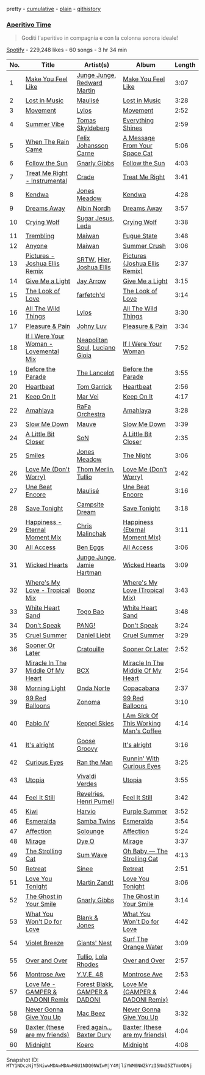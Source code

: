pretty - [cumulative](/playlists/cumulative/37i9dQZF1DWZLhUfNQOQ1p.md) - [plain](/playlists/plain/37i9dQZF1DWZLhUfNQOQ1p) - [githistory](https://github.githistory.xyz/mackorone/spotify-playlist-archive/blob/main/playlists/plain/37i9dQZF1DWZLhUfNQOQ1p)

### [Aperitivo Time](https://open.spotify.com/playlist/37i9dQZF1DWZLhUfNQOQ1p)

> Goditi l'aperitivo in compagnia e con la colonna sonora ideale!

[Spotify](https://open.spotify.com/user/spotify) - 229,248 likes - 60 songs - 3 hr 34 min

| No. | Title | Artist(s) | Album | Length |
|---|---|---|---|---|
| 1 | [Make You Feel Like](https://open.spotify.com/track/1AmM6S2tTt7j1IEmye5eWL) | [Junge Junge](https://open.spotify.com/artist/721T2PETMLaAkijbYu05VD), [Redward Martin](https://open.spotify.com/artist/2WnWBVe8DzF0qpstAxddn2) | [Make You Feel Like](https://open.spotify.com/album/4YWN7kOFGK0z8XWluklKtU) | 3:07 |
| 2 | [Lost in Music](https://open.spotify.com/track/5HTIpHpGL1GJDxEpyaipK9) | [Maulisé](https://open.spotify.com/artist/00Z5AOJft0KxS7v35Btgm1) | [Lost in Music](https://open.spotify.com/album/4Q3jOD21FwVdIHrKHQQJIG) | 3:28 |
| 3 | [Movement](https://open.spotify.com/track/6WKynwuNv6tsxlFsnWYkQn) | [Lylos](https://open.spotify.com/artist/5atRFMjItKzpYWYW1yVMoR) | [Movement](https://open.spotify.com/album/1uuViGWUYCNyHgaTan5oVk) | 2:52 |
| 4 | [Summer Vibe](https://open.spotify.com/track/1s7MlV77vmjAHqzVq60Vfd) | [Tomas Skyldeberg](https://open.spotify.com/artist/3yeLWKlxZaq5grWz85s0Ef) | [Everything Shines](https://open.spotify.com/album/3eXCBTg64X3AuakWQGuQ7Y) | 2:59 |
| 5 | [When The Rain Came](https://open.spotify.com/track/6q9MP6ciBDPjwHcqXDMBJN) | [Felix Johansson Carne](https://open.spotify.com/artist/5tb6pZdgWLr5oHOlSgtiqk) | [A Message From Your Space Cat](https://open.spotify.com/album/1kiLEvJQB4JNBlCzDDjJ40) | 5:06 |
| 6 | [Follow the Sun](https://open.spotify.com/track/2l9sq19u99ZE4zhwNlH8yS) | [Gnarly Gibbs](https://open.spotify.com/artist/2Zl0BC5X9r7hSxWAF52XfJ) | [Follow the Sun](https://open.spotify.com/album/5ytX4AAhZLaWPHnwArJXtt) | 4:03 |
| 7 | [Treat Me Right \- Instrumental](https://open.spotify.com/track/7AFImE2Z2j8orgVVc5MgoM) | [Crade](https://open.spotify.com/artist/0sv3Ei5QResLibVKGeW1HM) | [Treat Me Right](https://open.spotify.com/album/5bmQcoWunv50RmZmNMj858) | 3:41 |
| 8 | [Kendwa](https://open.spotify.com/track/01oAiiCUFODCl8Qxm23l7m) | [Jones Meadow](https://open.spotify.com/artist/3MK71khOrqZwGpyfYzwKXR) | [Kendwa](https://open.spotify.com/album/4XfbPecsw0OHMYHGzENOX3) | 4:28 |
| 9 | [Dreams Away](https://open.spotify.com/track/0R9WmKhiwdJjRBOkGK1XQ4) | [Albin Nordh](https://open.spotify.com/artist/487I47oTYPGiqAwO6yuved) | [Dreams Away](https://open.spotify.com/album/04iUPOlqZk4toyXcRKaite) | 3:57 |
| 10 | [Crying Wolf](https://open.spotify.com/track/44OqP1IyaEBYY2BsSuPbva) | [Sugar Jesus](https://open.spotify.com/artist/1cdXZUfRhXZ8DnwMV4CcS5), [Leda](https://open.spotify.com/artist/5fPiq0Rr9INjEZICiUMc7O) | [Crying Wolf](https://open.spotify.com/album/6lXkNaCZaOwdwc4P0iwn8L) | 3:38 |
| 11 | [Trembling](https://open.spotify.com/track/4lgaqqxbWLnc32Iy6gBjyd) | [Maiwan](https://open.spotify.com/artist/7Bv1SZbrpTYQixKfQgCzsI) | [Fugue State](https://open.spotify.com/album/6u4X16JVGz3WBj2x4t6rjg) | 3:48 |
| 12 | [Anyone](https://open.spotify.com/track/2wrwZ2h3WoVPYnWOYq6JLI) | [Maiwan](https://open.spotify.com/artist/7Bv1SZbrpTYQixKfQgCzsI) | [Summer Crush](https://open.spotify.com/album/0yIpx6waKvmtfbotLbbeO7) | 3:06 |
| 13 | [Pictures \- Joshua Ellis Remix](https://open.spotify.com/track/2ZLaVJQTHsC51XFzZvyk4d) | [SRTW](https://open.spotify.com/artist/7vHAcPVlEDksRsCfkez2CD), [Hier](https://open.spotify.com/artist/0vkKvzSb0uPJTFH7HUcEsV), [Joshua Ellis](https://open.spotify.com/artist/31ZMJ2c1wran3TQRURkbyo) | [Pictures \(Joshua Ellis Remix\)](https://open.spotify.com/album/2k992BmvPXzEcIeRWqcL9C) | 2:37 |
| 14 | [Give Me a Light](https://open.spotify.com/track/6dnPMrlvN8w1KIgV8pb9Gu) | [Jay Arrow](https://open.spotify.com/artist/3cAD80R4qsZOlYVPi9xN89) | [Give Me a Light](https://open.spotify.com/album/3xeGedO2mQCVHzO4WiC0WA) | 3:15 |
| 15 | [The Look of Love](https://open.spotify.com/track/0qNZFUSRdjlELqeyxegq6A) | [farfetch'd](https://open.spotify.com/artist/5xQaB2JfKU3pi6IqRsHy4G) | [The Look of Love](https://open.spotify.com/album/0R02lR8xPS4sCXZMSDoLEf) | 3:14 |
| 16 | [All The Wild Things](https://open.spotify.com/track/6dts1ns58gm8pXv8EnJaYZ) | [Lylos](https://open.spotify.com/artist/5atRFMjItKzpYWYW1yVMoR) | [All The Wild Things](https://open.spotify.com/album/6cgWG2hgYYjxfx7MH5lYrc) | 3:30 |
| 17 | [Pleasure & Pain](https://open.spotify.com/track/3aQbews2UsaZk2wEbsCvrE) | [Johny Luv](https://open.spotify.com/artist/6LK4Fsjla1WqiT3ov734TL) | [Pleasure & Pain](https://open.spotify.com/album/0UZ4WyDGLVaJC97q8W9oA8) | 3:34 |
| 18 | [If I Were Your Woman \- Lovemental Mix](https://open.spotify.com/track/4egfQoyLOPBdLBYib5PvUS) | [Neapolitan Soul](https://open.spotify.com/artist/5oWP10ZSEw5Hf14xpTg0ct), [Luciano Gioia](https://open.spotify.com/artist/0dUg6YiF9oFg1XQsUsUis4) | [If I Were Your Woman](https://open.spotify.com/album/65jKABoB735a6wvF7mM6lu) | 7:52 |
| 19 | [Before the Parade](https://open.spotify.com/track/59toTGL3M0Qyhl8UsWlZbM) | [The Lancelot](https://open.spotify.com/artist/3wy6NtyqVhXqpm32LHZNNJ) | [Before the Parade](https://open.spotify.com/album/1KuuarXiaBMsTySJ3IFB8J) | 3:55 |
| 20 | [Heartbeat](https://open.spotify.com/track/5R6YdiE4n2U1SVQ2UgIcqK) | [Tom Garrick](https://open.spotify.com/artist/6pornfCIACcxUzhUcbDBFc) | [Heartbeat](https://open.spotify.com/album/2C5N1RcQcaY3Fx5Q3kiWkk) | 2:56 |
| 21 | [Keep On It](https://open.spotify.com/track/3Wwmq8WUjZoDmzcZ5EJriJ) | [Mar Vei](https://open.spotify.com/artist/1oobYLromCfJh2nx8pfZiI) | [Keep On It](https://open.spotify.com/album/4KID8UGDvhjy4hovwiBAWJ) | 4:17 |
| 22 | [Amahlaya](https://open.spotify.com/track/3j4EQU3yN45Ai6wyAi9ou1) | [RaFa Orchestra](https://open.spotify.com/artist/1Rjd6BlZRbO3RVubcxvips) | [Amahlaya](https://open.spotify.com/album/4CsTJUpctD7bqZLgXujIeD) | 3:28 |
| 23 | [Slow Me Down](https://open.spotify.com/track/2V8n8otTf5i4fHImwN8Ph5) | [Mauve](https://open.spotify.com/artist/4H6XYH7PhoJXhD45W93wkh) | [Slow Me Down](https://open.spotify.com/album/6AFWVzpTt1EqlpCBGqAavI) | 3:39 |
| 24 | [A Little Bit Closer](https://open.spotify.com/track/64MkGYueWHp46dfPtdlZ9p) | [SoN](https://open.spotify.com/artist/4UD8MDe0kMu0QPtMUzeaEE) | [A Little Bit Closer](https://open.spotify.com/album/7qt0giCmuYIsQy7w6dkZbn) | 2:35 |
| 25 | [Smiles](https://open.spotify.com/track/3WTd6IogFHOBZ8sobmKrKb) | [Jones Meadow](https://open.spotify.com/artist/3MK71khOrqZwGpyfYzwKXR) | [The Night](https://open.spotify.com/album/4Y0JVC9BklwKMmiL2xIbOY) | 3:06 |
| 26 | [Love Me \(Don't Worry\)](https://open.spotify.com/track/6pi7j1y3hVecCmLsYwSLUx) | [Thom Merlin](https://open.spotify.com/artist/0N6fCdc4H9CuUysWoCb9FC), [Tullio](https://open.spotify.com/artist/3LbMrfAq8YnMksyS3H5zWD) | [Love Me \(Don't Worry\)](https://open.spotify.com/album/1XCgs6q5reDYnPAC7pNF7l) | 2:42 |
| 27 | [Une Beat Encore](https://open.spotify.com/track/1IcvRPjADDdJVqraXMk5W0) | [Maulisé](https://open.spotify.com/artist/00Z5AOJft0KxS7v35Btgm1) | [Une Beat Encore](https://open.spotify.com/album/2LZbXiTsLFaX6tiERnEYfu) | 3:16 |
| 28 | [Save Tonight](https://open.spotify.com/track/0DCjHnHogCFxuqrOZr6Bev) | [Campsite Dream](https://open.spotify.com/artist/69VkQLf4DH7GJ68BCDOPKL) | [Save Tonight](https://open.spotify.com/album/4wh4tP75sFxIjXEKaCoQu0) | 3:18 |
| 29 | [Happiness \- Eternal Moment Mix](https://open.spotify.com/track/23eieUqlZtoCmziKZAKUXF) | [Chris Malinchak](https://open.spotify.com/artist/5UVzX8pQe6bb5ueNdfViih) | [Happiness \(Eternal Moment Mix\)](https://open.spotify.com/album/15Ur2tyY5TVmSRyXSRw4GA) | 3:11 |
| 30 | [All Access](https://open.spotify.com/track/47lv0fs01NLcygKcnD9PFX) | [Ben Eggs](https://open.spotify.com/artist/2Oe8Eh7oyLV1CfJ8UjJ9Qd) | [All Access](https://open.spotify.com/album/2yghC1izlXbRMLXAvuZnPg) | 3:06 |
| 31 | [Wicked Hearts](https://open.spotify.com/track/0iYdflVjQStuXFDspvUFrp) | [Junge Junge](https://open.spotify.com/artist/721T2PETMLaAkijbYu05VD), [Jamie Hartman](https://open.spotify.com/artist/1B4yu7LuLM9Y5YislMFPwo) | [Wicked Hearts](https://open.spotify.com/album/1NJTTkpZZoPGaCv3V7Q8pk) | 3:09 |
| 32 | [Where's My Love \- Tropical Mix](https://open.spotify.com/track/30XrUbnBpaX813Kvti3Hmn) | [Boonz](https://open.spotify.com/artist/21wfUjH9hrJkW2qoKU0GhQ) | [Where's My Love \(Tropical Mix\)](https://open.spotify.com/album/0aITxQL5MQDN0ihHsc7mf0) | 3:43 |
| 33 | [White Heart Sand](https://open.spotify.com/track/0L0A2JQesE17iqjuEQDfiW) | [Togo Bao](https://open.spotify.com/artist/6iLiH4i8sPHd7x1RvS5Fqn) | [White Heart Sand](https://open.spotify.com/album/5yX6p6KpVVS9iPjWAKFrxd) | 3:48 |
| 34 | [Don't Speak](https://open.spotify.com/track/14JpNHRsVrYoxHU7kecJq9) | [PANG!](https://open.spotify.com/artist/6TlN75Ns66CyxBuZ7i3TK3) | [Don't Speak](https://open.spotify.com/album/5EtAJ0fuZt5IPd3dOIPDaD) | 3:24 |
| 35 | [Cruel Summer](https://open.spotify.com/track/4sI7exQBHsJ1NRwjJqWRo2) | [Daniel Liebt](https://open.spotify.com/artist/70tutLzvBrNYvlvuVanzI9) | [Cruel Summer](https://open.spotify.com/album/6ZudtFGegLxFJx8KQX40Yk) | 3:29 |
| 36 | [Sooner Or Later](https://open.spotify.com/track/2uuRWIn5mIcM7ptvk8lxbp) | [Cratouille](https://open.spotify.com/artist/71bT9EEHGRQNqKHVwS1kdR) | [Sooner Or Later](https://open.spotify.com/album/0cqf7LPBl6kQqNOcCjciky) | 2:52 |
| 37 | [Miracle In The Middle Of My Heart](https://open.spotify.com/track/144AU6jf1J8fl0wLaQw4e8) | [BCX](https://open.spotify.com/artist/0g8dyAYXMj72hIsb8ttK32) | [Miracle In The Middle Of My Heart](https://open.spotify.com/album/0JqOjZEbmUwV4k7QIHnOPG) | 2:54 |
| 38 | [Morning Light](https://open.spotify.com/track/6ruy12YyfW9VOz1lyEygYg) | [Onda Norte](https://open.spotify.com/artist/1bQ3iOIv9mCNc5AZrMZe6E) | [Copacabana](https://open.spotify.com/album/4TZjs8vZVc5Y6NgdafcVH6) | 2:37 |
| 39 | [99 Red Balloons](https://open.spotify.com/track/56tirIo28bF0MY5oMpiDah) | [Zonoma](https://open.spotify.com/artist/5UrrQCLgSkyFRo0I59nXWH) | [99 Red Balloons](https://open.spotify.com/album/6nKfSKhYkhtUz3tSWlkPKf) | 3:10 |
| 40 | [Pablo IV](https://open.spotify.com/track/7x6FYyK7URaq3vQl50cCCG) | [Keppel Skies](https://open.spotify.com/artist/6GFa2nEUxUpfoPMowXuFUB) | [I Am Sick Of This Working Man's Coffee](https://open.spotify.com/album/03FKhU4zwvYF2zHMBog2iL) | 4:14 |
| 41 | [It's alright](https://open.spotify.com/track/4S1ApI9K5p6mAW1aKQ6f9d) | [Goose Groovy](https://open.spotify.com/artist/5g7RMNd1zbiT8yisqse8dA) | [It's alright](https://open.spotify.com/album/7cWCWMMAcUGHDEfcMgCJML) | 3:16 |
| 42 | [Curious Eyes](https://open.spotify.com/track/7F0wdlppROi8NADjQvsql6) | [Ran the Man](https://open.spotify.com/artist/69lVKiR03uaDrGqEgOC2gu) | [Runnin' With Curious Eyes](https://open.spotify.com/album/7jm9usCJVL352gaZxZmhS2) | 3:25 |
| 43 | [Utopia](https://open.spotify.com/track/4L5wjbPOZW2p77kngbEybM) | [Vivaldi Verdes](https://open.spotify.com/artist/1sxGUTRysHEjfQ0NKMrwUc) | [Utopia](https://open.spotify.com/album/0xZ6LdenoJyCdLM65sQJCa) | 3:55 |
| 44 | [Feel It Still](https://open.spotify.com/track/1Bt0UAApn7Oxdam3lQs1vo) | [Revelries](https://open.spotify.com/artist/7KigP1NA8s7IiVIxP5ndwJ), [Henri Purnell](https://open.spotify.com/artist/7cyJzgiJTXR3hf62l5zLOr) | [Feel It Still](https://open.spotify.com/album/1ABBRyrEHEURRnsj9JZNLC) | 3:42 |
| 45 | [Kiwi](https://open.spotify.com/track/1BhhWCtAfUkBQTID7uLgQ6) | [Harvio](https://open.spotify.com/artist/0VCoyPtLDeOvxwvHeCX7Jx) | [Purple Summer](https://open.spotify.com/album/6AsKuhZxUSO93QaKdOhwJ4) | 3:52 |
| 46 | [Esmeralda](https://open.spotify.com/track/4HHGxBEC3WOwmXLo6sQx1e) | [Samba Twins](https://open.spotify.com/artist/3gad2wOabFsw6YHJihoQ1X) | [Esmeralda](https://open.spotify.com/album/4ycnduaxkoNeXSVfAVNmT0) | 3:54 |
| 47 | [Affection](https://open.spotify.com/track/4WMYrQdLCPNYHa4vEZWHxt) | [Solounge](https://open.spotify.com/artist/3UnDKCtOqVmqsLznc3Zj81) | [Affection](https://open.spotify.com/album/0v9ZyMMizXT9KV6vbaRg2H) | 5:24 |
| 48 | [Mirage](https://open.spotify.com/track/4lPq7yzD0FW8HUWQ61Puvv) | [Dye O](https://open.spotify.com/artist/3AihmaPi9Wr3O7z578f6mH) | [Mirage](https://open.spotify.com/album/3638ZiUtBJSBzSTjNkXv5h) | 3:37 |
| 49 | [The Strolling Cat](https://open.spotify.com/track/6NrkR6O4lunnPdW8NUXjoC) | [Sum Wave](https://open.spotify.com/artist/0bfdnPaHczaQt6tYe8J4Ci) | [Oh Baby — The Strolling Cat](https://open.spotify.com/album/7nzEV1BJm9za8L9kU58RrW) | 4:13 |
| 50 | [Retreat](https://open.spotify.com/track/03Ea1zretFckOySx9Vb6db) | [Sinee](https://open.spotify.com/artist/51m5eelgEze59Y7Llef5o7) | [Retreat](https://open.spotify.com/album/6o9yafKaNEdM5nxKtA2WyC) | 2:51 |
| 51 | [Love You Tonight](https://open.spotify.com/track/5BbMKYskxFCCp7kacFBdRw) | [Martin Zandt](https://open.spotify.com/artist/3HVIhaXyOOKizvzcO9C1Mk) | [Love You Tonight](https://open.spotify.com/album/4oFF7Oh66kN9JT0DyjUW46) | 3:06 |
| 52 | [The Ghost in Your Smile](https://open.spotify.com/track/63FttXBXFyghH7q9CVIjcW) | [Gnarly Gibbs](https://open.spotify.com/artist/2Zl0BC5X9r7hSxWAF52XfJ) | [The Ghost in Your Smile](https://open.spotify.com/album/3XanT5R6MH4AeDbSn5hJVa) | 3:14 |
| 53 | [What You Won't Do for Love](https://open.spotify.com/track/1Qe42XGSUtjDgJJgCsYwkh) | [Blank & Jones](https://open.spotify.com/artist/2XTff332rrZaE1rBM47Krp) | [What You Won't Do for Love](https://open.spotify.com/album/3r90h4IKPw9pXl4NPtrhus) | 4:42 |
| 54 | [Violet Breeze](https://open.spotify.com/track/7jONoiyFISdmZT2zneg6sY) | [Giants' Nest](https://open.spotify.com/artist/31WBcBz5f7Od21JVn20Ajn) | [Surf The Orange Water](https://open.spotify.com/album/2x9HwBSuF6CrkPu2Akh1lQ) | 3:09 |
| 55 | [Over and Over](https://open.spotify.com/track/1F0DPRmTffMqDkCbQ51vik) | [Tullio](https://open.spotify.com/artist/3LbMrfAq8YnMksyS3H5zWD), [Lola Rhodes](https://open.spotify.com/artist/6o0VAgvpfBjrUuDWjjQJ4O) | [Over and Over](https://open.spotify.com/album/1u718NqKyS7ahIrLbGTnWu) | 2:57 |
| 56 | [Montrose Ave](https://open.spotify.com/track/1kFu2TuUmsARXGYc2eYXiC) | [Y.V.E\. 48](https://open.spotify.com/artist/5zSWGyWE5d0PYaYrtdVwOz) | [Montrose Ave](https://open.spotify.com/album/38FmGb1NtDyPwZtHHoL8x5) | 2:53 |
| 57 | [Love Me \- GAMPER & DADONI Remix](https://open.spotify.com/track/3EbedhPLDbDyRbdI0UoOh6) | [Forest Blakk](https://open.spotify.com/artist/7q7IUe2AqtifSZ2q52kHFc), [GAMPER & DADONI](https://open.spotify.com/artist/6HQ6vf4AloXyVNdyJhrX1J) | [Love Me \(GAMPER & DADONI Remix\)](https://open.spotify.com/album/5QRNgCoAaI2dlRMXnlKfz6) | 2:44 |
| 58 | [Never Gonna Give You Up](https://open.spotify.com/track/5fnDDcjcXKUvJ6iSnpiU0v) | [Mac Beez](https://open.spotify.com/artist/4BlBvAGQrqv3vWmx8GWTds) | [Never Gonna Give You Up](https://open.spotify.com/album/1fWMQOAKIqdgzQgE311HK8) | 3:32 |
| 59 | [Baxter \(these are my friends\)](https://open.spotify.com/track/6Orwi1oYLckpnBF7NbCbrg) | [Fred again..](https://open.spotify.com/artist/4oLeXFyACqeem2VImYeBFe), [Baxter Dury](https://open.spotify.com/artist/0EgHhNmWcjusA7F2heSD0O) | [Baxter \(these are my friends\)](https://open.spotify.com/album/4JZi9eNgVdTUIoC1qMYmXz) | 4:04 |
| 60 | [Midnight](https://open.spotify.com/track/4cUJTkMh4JVO5hpZqW6Ywx) | [Koero](https://open.spotify.com/artist/6VZEf3IWsYZBUsDJOkU7Qe) | [Midnight](https://open.spotify.com/album/11AjG2WoyYYrH76ZQoRgkx) | 4:08 |

Snapshot ID: `MTY1NDczNjY5NiwwMDAwMDAwMGU1NDQ0NWIwMjY4MjliYWM0NWZkYzI5NmI5ZTVmODNj`
